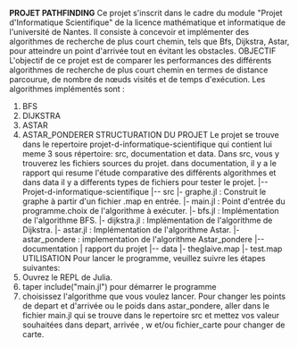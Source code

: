 __PROJET PATHFINDING__
Ce projet s'inscrit dans le cadre du module "Projet d'Informatique Scientifique"
de la licence mathématique et informatique de l'université de Nantes. Il
consiste à concevoir et implémenter des algorithmes de recherche de plus court
chemin, tels que Bfs, Dijkstra, Astar, pour atteindre un point d'arrivée tout en
évitant les obstacles.
OBJECTIF
L'objectif de ce projet est de comparer les performances des différents
algorithmes de recherche de plus court chemin en termes de distance parcourue,
de nombre de nœuds visités et de temps d'exécution. Les algorithmes implémentés
sont :
1) BFS
2) DIJKSTRA
3) ASTAR
4) ASTAR_PONDERER
STRUCTURATION DU PROJET
Le projet se trouve dans le repertoire projet-d-informatique-scientifique qui
contient lui meme 3 sous répertoire: src, documentation et data. Dans src, vous
y trouverez les fichiers sources du projet. dans documentation, il y a le
rapport qui resume l'étude comparative des différents algorithmes et dans data
il y a differents types de fichiers pour tester le projet.
|-- Projet-d-informatique-scientifique
|-- src
|- graphe.jl : Construit le graphe à partir d'un fichier .map en entrée.
|- main.jl : Point d'entrée du programme.choix de l'algorithme à exécuter.
|- bfs.jl
: Implémentation de l'algorithme BFS.
|- dijkstra.jl : Implémentation de l'algorithme de Dijkstra.
|- astar.jl
: Implémentation de l'algorithme Astar.
|- astar_pondere : implementation de l'algorithme Astar_pondere
|-- documentation
| rapport du projet
|-- data
|- theglaive.map
|- test.map
UTILISATION
Pour lancer le programme, veuillez suivre les étapes suivantes:
1) Ouvrez le REPL de Julia.
2) taper include("main.jl") pour démarrer le programme
3) choisissez l'algorithme que vous voulez lancer.
Pour changer les points de depart et d'arrivée ou le poids dans astar_pondere,
aller dans le fichier main.jl qui se trouve dans le repertoire src et mettez vos
valeur souhaitées dans depart, arrivée , w et/ou fichier_carte pour changer de
carte.
